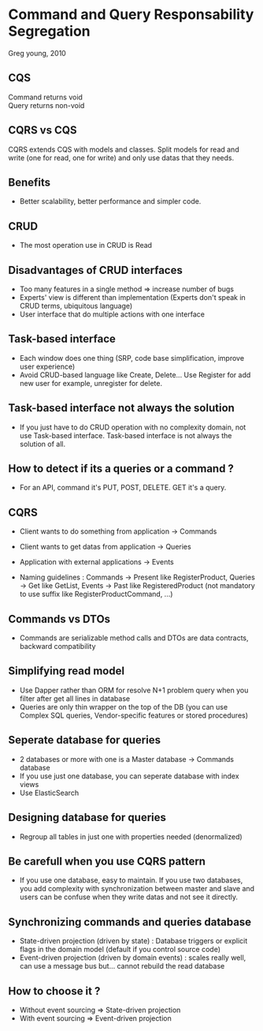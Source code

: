 # Command and Query Responsability Segregation 
Greg young, 2010

## CQS 
Command returns void<br/>
Query returns non-void

## CQRS vs CQS
CQRS extends CQS with models and classes. Split models for read and write (one for read, one for write) and only use datas that they needs. 

## Benefits 
- Better scalability, better performance and simpler code.

## CRUD 
- The most operation use in CRUD is Read 

## Disadvantages of CRUD interfaces
- Too many features in a single method => increase number of bugs
- Experts' view is different than implementation (Experts don't speak in CRUD terms, ubiquitous language) 
- User interface that do multiple actions with one interface

## Task-based interface
- Each window does one thing (SRP, code base simplification, improve user experience)
- Avoid CRUD-based language like Create, Delete... Use Register for add new user for example, unregister for delete.

## Task-based interface not always the solution 
- If you just have to do CRUD operation with no complexity domain, not use Task-based interface. Task-based interface is not always the solution of all.

## How to detect if its a queries or a command ? 
- For an API, command it's PUT, POST, DELETE. GET it's a query.

## CQRS
- Client wants to do something from application -> Commands 
- Client wants to get datas from application -> Queries
- Application with external applications -> Events

- Naming guidelines : Commands -> Present like RegisterProduct, Queries -> Get like GetList, Events -> Past like RegisteredProduct (not mandatory to use suffix like RegisterProductCommand, ...)

## Commands vs DTOs
- Commands are serializable method calls and DTOs are data contracts, backward compatibility 

## Simplifying read model 
- Use Dapper rather than ORM for resolve N+1 problem query when you filter after get all lines in database
- Queries are only thin wrapper on the top of the DB (you can use Complex SQL queries, Vendor-specific features or stored procedures)

## Seperate database for queries 
- 2 databases or more with one is a Master database -> Commands database 
- If you use just one database, you can seperate database with index views
- Use ElasticSearch

## Designing database for queries 
- Regroup all tables in just one with properties needed (denormalized)

## Be carefull when you use CQRS pattern 
- If you use one database, easy to maintain. If you use two databases, you add complexity with synchronization between master and slave and users can be confuse when they write datas and not see it directly.

## Synchronizing commands and queries database 
- State-driven projection (driven by state) : Database triggers or explicit flags in the domain model (default if you control source code)
- Event-driven projection (driven by domain events) : scales really well, can use a message bus but... cannot rebuild the read database

## How to choose it ? 
- Without event sourcing => State-driven projection 
- With event sourcing => Event-driven projection